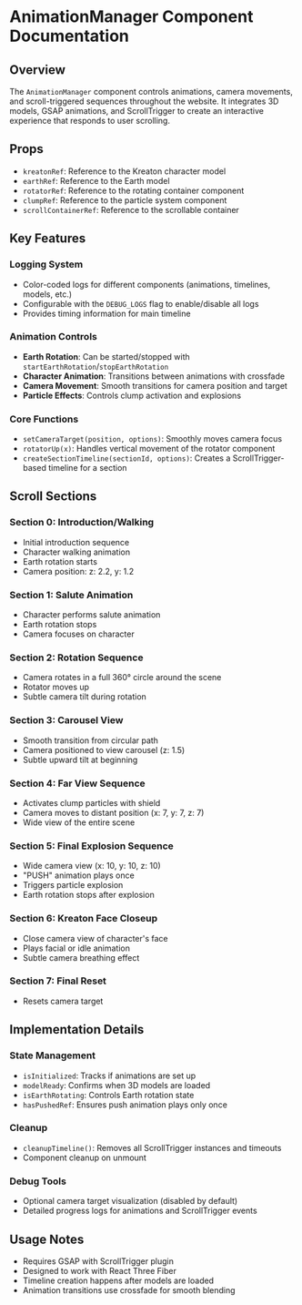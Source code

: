 # AnimationManager Component Documentation

## Overview

The `AnimationManager` component controls animations, camera movements, and scroll-triggered sequences throughout the website. It integrates 3D models, GSAP animations, and ScrollTrigger to create an interactive experience that responds to user scrolling.

## Props

- `kreatonRef`: Reference to the Kreaton character model
- `earthRef`: Reference to the Earth model
- `rotatorRef`: Reference to the rotating container component
- `clumpRef`: Reference to the particle system component
- `scrollContainerRef`: Reference to the scrollable container

## Key Features

### Logging System

- Color-coded logs for different components (animations, timelines, models, etc.)
- Configurable with the `DEBUG_LOGS` flag to enable/disable all logs
- Provides timing information for main timeline

### Animation Controls

- **Earth Rotation**: Can be started/stopped with `startEarthRotation`/`stopEarthRotation`
- **Character Animation**: Transitions between animations with crossfade
- **Camera Movement**: Smooth transitions for camera position and target
- **Particle Effects**: Controls clump activation and explosions

### Core Functions

- `setCameraTarget(position, options)`: Smoothly moves camera focus
- `rotatorUp(x)`: Handles vertical movement of the rotator component
- `createSectionTimeline(sectionId, options)`: Creates a ScrollTrigger-based timeline for a section

## Scroll Sections

### Section 0: Introduction/Walking

- Initial introduction sequence
- Character walking animation
- Earth rotation starts
- Camera position: z: 2.2, y: 1.2

### Section 1: Salute Animation

- Character performs salute animation
- Earth rotation stops
- Camera focuses on character

### Section 2: Rotation Sequence

- Camera rotates in a full 360° circle around the scene
- Rotator moves up
- Subtle camera tilt during rotation

### Section 3: Carousel View

- Smooth transition from circular path
- Camera positioned to view carousel (z: 1.5)
- Subtle upward tilt at beginning

### Section 4: Far View Sequence

- Activates clump particles with shield
- Camera moves to distant position (x: 7, y: 7, z: 7)
- Wide view of the entire scene

### Section 5: Final Explosion Sequence

- Wide camera view (x: 10, y: 10, z: 10)
- "PUSH" animation plays once
- Triggers particle explosion
- Earth rotation stops after explosion

### Section 6: Kreaton Face Closeup

- Close camera view of character's face
- Plays facial or idle animation
- Subtle camera breathing effect

### Section 7: Final Reset

- Resets camera target

## Implementation Details

### State Management

- `isInitialized`: Tracks if animations are set up
- `modelReady`: Confirms when 3D models are loaded
- `isEarthRotating`: Controls Earth rotation state
- `hasPushedRef`: Ensures push animation plays only once

### Cleanup

- `cleanupTimeline()`: Removes all ScrollTrigger instances and timeouts
- Component cleanup on unmount

### Debug Tools

- Optional camera target visualization (disabled by default)
- Detailed progress logs for animations and ScrollTrigger events

## Usage Notes

- Requires GSAP with ScrollTrigger plugin
- Designed to work with React Three Fiber
- Timeline creation happens after models are loaded
- Animation transitions use crossfade for smooth blending
